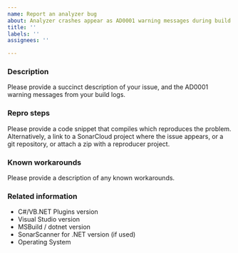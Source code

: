 ```yaml
---
name: Report an analyzer bug
about: Analyzer crashes appear as AD0001 warning messages during build.
title: ''
labels: ''
assignees: ''

---
```


### Description

Please provide a succinct description of your issue, and the AD0001 warning messages from your build logs.

### Repro steps

Please provide a code snippet that compiles which reproduces the problem. Alternatively, a link to a SonarCloud project where the issue appears, or a git repository, or attach a zip with a reproducer project.

### Known workarounds

Please provide a description of any known workarounds.

### Related information

* C#/VB.NET Plugins version
* Visual Studio version
* MSBuild / dotnet version
* SonarScanner for .NET version (if used)
* Operating System

